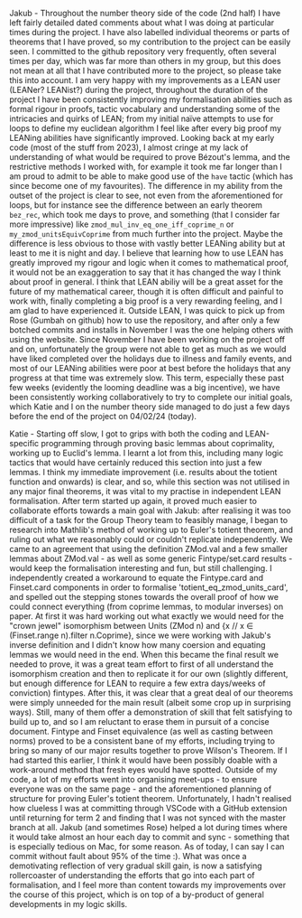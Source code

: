 Jakub - Throughout the number theory side of the code (2nd half) I have left fairly detailed dated comments about what I was doing at particular times during the project. I have also labelled individual theorems or parts of theorems that I have proved, so my contribution to the project can be easily seen. I committed to the github repository very frequently, often several times per day, which was far more than others in my group, but this does not mean at all that I have contributed more to the project, so please take this into account. I am very happy with my improvements as a LEAN user (LEANer? LEANist?) during the project, throughout the duration of the project I have been consistently improving my formalisation abilities such as formal rigour in proofs, tactic vocabulary and understanding some of the intricacies and quirks of LEAN; from my initial naïve attempts to use for loops to define my euclidean algorithm I feel like after every big proof my LEANing abilities have significantly improved. Looking back at my early code (most of the stuff from 2023), I almost cringe at my lack of understanding of what would be required to prove Bézout's lemma, and the restrictive methods I worked with, for example it took me far longer than I am proud to admit to be able to make good use of the `have` tactic (which has since become one of my favourites). The difference in my ability from the outset of the project is clear to see, not even from the aforementioned for loops, but for instance see the difference between an early theorem `bez_rec`, which took me days to prove, and something (that I consider far more impressive) like `zmod_mul_inv_eq_one_iff_coprime_n` or `my_zmod_unitsEquivCoprime` from much further into the project. Maybe the difference is less obvious to those with vastly better LEANing ability but at least to me it is night and day. I believe that learning how to use LEAN has greatly improved my rigour and logic when it comes to mathematical proof, it would not be an exaggeration to say that it has changed the way I think about proof in general. I think that LEAN abiliy will be a great asset for the future of my mathematical career, though it is often difficult and painful to work with, finally completing a big proof is a very rewarding feeling, and I am glad to have experienced it. Outside LEAN, I was quick to pick up from Rose (Gumbah on github) how to use the repository, and after only a few botched commits and installs in November I was the one helping others with using the website. Since November I have been working on the project off and on, unfortunately the group were not able to get as much as we would have liked completed over the holidays due to illness and family events, and most of our LEANing abilities were poor at best before the holidays that any progress at that time was extremely slow. This term, especially these past few weeks (evidently the looming deadline was a big incentive), we have been consistently working collaboratively to try to complete our initial goals, which Katie and I on the number theory side managed to do just a few days before the end of the project on 04/02/24 (today).

Katie - Starting off slow, I got to grips with both the coding and LEAN-specific programming through proving basic lemmas about coprimality, working up to Euclid's lemma. I learnt a lot from this, including many logic tactics that would have certainly reduced this section into just a few lemmas. I think my immediate improvement (i.e. results about the totient function and onwards) is clear, and so, while this section was not utilised in any major final theorems, it was vital to my practise in independent LEAN formalisation. After term started up again, it proved much easier to collaborate efforts towards a main goal with Jakub: after realising it was too difficult of a task for the Group Theory team to feasibly manage, I began to research into Mathlib's method of working up to Euler's totient theorem, and ruling out what we reasonably could or couldn't replicate independently. We came to an agreement that using the definition ZMod.val and a few smaller lemmas about ZMod.val - as well as some generic Fintype/set.card results - would keep the formalisation interesting and fun, but still challenging. I independently created a workaround to equate the Fintype.card and Finset.card components in order to formalise 'totient_eq_zmod_units_card', and spelled out the stepping stones towards the overall proof of how we could connect everything (from coprime lemmas, to modular inverses) on paper. At first it was hard working out what exactly we would need for the "crown jewel" isomorphism between Units (ZMod n) and {x // x ∈ (Finset.range n).filter n.Coprime}, since we were working with Jakub's inverse definition and I didn't know how many coersion and equating lemmas we would need in the end. When this became the final result we needed to prove, it was a great team effort to first of all understand the isomorphism creation and then to replicate it for our own (slightly different, but enough difference for LEAN to require a few extra days/weeks of conviction) fintypes. After this, it was clear that a great deal of our theorems were simply unneeded for the main result (albeit some crop up in surprising ways). Still, many of them offer a demonstration of skill that felt satisfying to build up to, and so I am reluctant to erase them in pursuit of a concise document. Fintype and Finset equivalence (as well as casting between norms) proved to be a consistent bane of my efforts, including trying to bring so many of our major results together to prove Wilson's Theorem. If I had started this earlier, I think it would have been possibly doable with a work-around method that fresh eyes would have spotted. Outside of my code, a lot of my efforts went into organising meet-ups - to ensure everyone was on the same page - and the aforementioned planning of structure for proving Euler's totient theorem. Unfortunately, I hadn't realised how clueless I was at committing through VSCode with a GitHub extension until returning for term 2 and finding that I was not synced with the master branch at all. Jakub (and sometimes Rose) helped a lot during times where it would take almost an hour each day to commit and sync - something that is especially tedious on Mac, for some reason. As of today, I can say I can commit without fault about 95% of the time :). What was once a demotivating reflection of very gradual skill gain, is now a satisfying rollercoaster of understanding the efforts that go into each part of formalisation, and I feel more than content towards my improvements over the course of this project, which is on top of a by-product of general developments in my logic skills.

